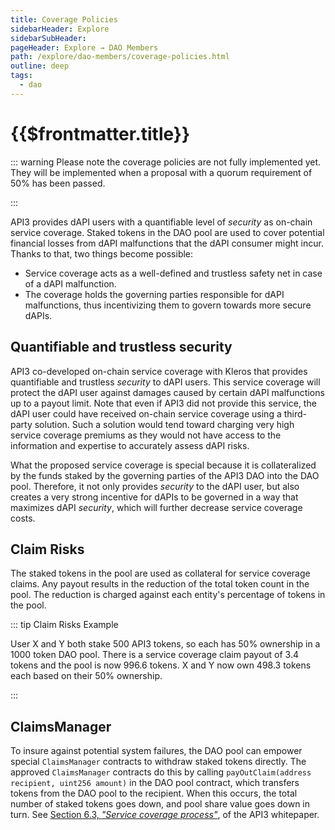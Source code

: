 ```yaml
---
title: Coverage Policies
sidebarHeader: Explore
sidebarSubHeader:
pageHeader: Explore → DAO Members
path: /explore/dao-members/coverage-policies.html
outline: deep
tags:
  - dao
---
```


<PageHeader/>

<SearchHighlight/>

# {{$frontmatter.title}}

::: warning Please note the coverage policies are not fully implemented yet.
They will be implemented when a proposal with a quorum requirement of 50% has
been passed.

:::

API3 provides dAPI users with a quantifiable level of _security_ as on-chain
service coverage. Staked tokens in the DAO pool are used to cover potential
financial losses from dAPI malfunctions that the dAPI consumer might incur.
Thanks to that, two things become possible:

- Service coverage acts as a well-defined and trustless safety net in case of a
  dAPI malfunction.
- The coverage holds the governing parties responsible for dAPI malfunctions,
  thus incentivizing them to govern towards more secure dAPIs.

## Quantifiable and trustless security

API3 co-developed on-chain service coverage with Kleros that provides
quantifiable and trustless _security_ to dAPI users. This service coverage will
protect the dAPI user against damages caused by certain dAPI malfunctions up to
a payout limit. Note that even if API3 did not provide this service, the dAPI
user could have received on-chain service coverage using a third-party solution.
Such a solution would tend toward charging very high service coverage premiums
as they would not have access to the information and expertise to accurately
assess dAPI risks.

What the proposed service coverage is special because it is collateralized by
the funds staked by the governing parties of the API3 DAO into the DAO pool.
Therefore, it not only provides _security_ to the dAPI user, but also creates a
very strong incentive for dAPIs to be governed in a way that maximizes dAPI
_security_, which will further decrease service coverage costs.

## Claim Risks

The staked tokens in the pool are used as collateral for service coverage
claims. Any payout results in the reduction of the total token count in the
pool. The reduction is charged against each entity's percentage of tokens in the
pool.

::: tip Claim Risks Example

User X and Y both stake 500 API3 tokens, so each has 50% ownership in a 1000
token DAO pool. There is a service coverage claim payout of 3.4 tokens and the
pool is now 996.6 tokens. X and Y now own 498.3 tokens each based on their 50%
ownership.

:::

## ClaimsManager

To insure against potential system failures, the DAO pool can empower special
`ClaimsManager` contracts to withdraw staked tokens directly. The approved
`ClaimsManager` contracts do this by calling
`payOutClaim(address recipient, uint256 amount)` in the DAO pool contract, which
transfers tokens from the DAO pool to the recipient. When this occurs, the total
number of staked tokens goes down, and pool share value goes down in turn. See
<a href="/api3-whitepaper-v1.0.3.pdf#page=31" target="_blank">Section 6.3,
_"Service coverage process"_</a><ExternalLinkImage/>, of the API3 whitepaper.
